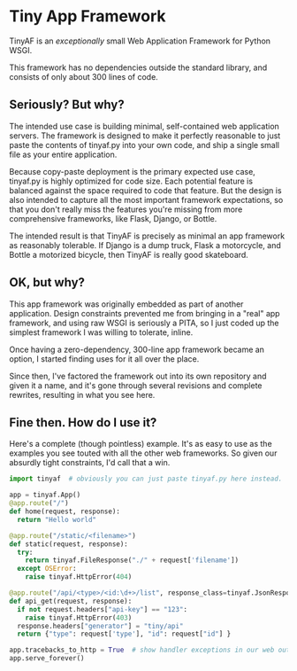 # Tiny App Framework

TinyAF is an _exceptionally_ small Web Application Framework for Python WSGI.

This framework has no dependencies outside the standard library, and consists
of only about 300 lines of code.

## Seriously? But why?

The intended use case is building minimal, self-contained web application
servers. The framework is designed to make it perfectly reasonable to just
paste the contents of tinyaf.py into your own code, and ship a single small
file as your entire application.

Because copy-paste deployment is the primary expected use case, tinyaf.py
is highly optimized for code size. Each potential feature is balanced against
the space required to code that feature. But the design is also intended to
capture all the most important framework expectations, so that you don't
really miss the features you're missing from more comprehensive frameworks,
like Flask, Django, or Bottle.

The intended result is that TinyAF is precisely as minimal an app framework as
reasonably tolerable. If Django is a dump truck, Flask a motorcycle, and Bottle
a motorized bicycle, then TinyAF is really good skateboard.

## OK, but why?

This app framework was originally embedded as part of another application.
Design constraints prevented me from bringing in a "real" app framework, and
using raw WSGI is seriously a PITA, so I just coded up the simplest framework
I was willing to tolerate, inline.

Once having a zero-dependency, 300-line app framework became an option, I started
finding uses for it all over the place.

Since then, I've factored the framework out into its own repository and given it a
name, and it's gone through several revisions and complete rewrites, resulting in what
you see here.

## Fine then. How do I use it?

Here's a complete (though pointless) example. It's as easy to use as the
examples you see touted with all the other web frameworks. So given our
absurdly tight constraints, I'd call that a win.

```python
import tinyaf  # obviously you can just paste tinyaf.py here instead.

app = tinyaf.App()
@app.route("/")
def home(request, response):
  return "Hello world"

@app.route("/static/<filename>")
def static(request, response):
  try:
    return tinyaf.FileResponse("./" + request['filename'])
  except OSError:
    raise tinyaf.HttpError(404)

@app.route("/api/<type>/<id:\d+>/list", response_class=tinyaf.JsonResponse)
def api_get(request, response):
  if not request.headers["api-key"] == "123":
    raise tinyaf.HttpError(403)
  response.headers["generator"] = "tiny/api"
  return {"type": request['type'], "id": request["id"] }

app.tracebacks_to_http = True  # show handler exceptions in our web output
app.serve_forever()
```
